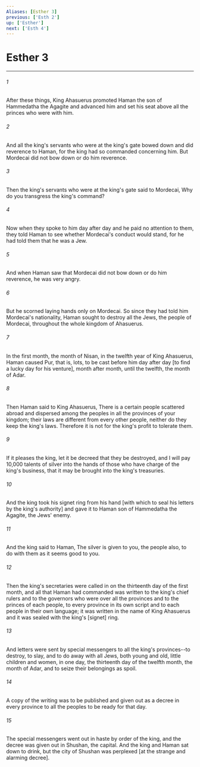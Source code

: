 ```yaml
---
Aliases: [Esther 3]
previous: ['Esth 2']
up: ['Esther']
next: ['Esth 4']
---
```

# Esther 3

***














###### 1 






After these things, King Ahasuerus promoted Haman the son of Hammedatha the Agagite and advanced him and set his seat above all the princes who were with him. 













###### 2 






And all the king's servants who were at the king's gate bowed down and did reverence to Haman, for the king had so commanded concerning him. But Mordecai did not bow down or do him reverence. 













###### 3 






Then the king's servants who were at the king's gate said to Mordecai, Why do you transgress the king's command? 













###### 4 






Now when they spoke to him day after day and he paid no attention to them, they told Haman to see whether Mordecai's conduct would stand, for he had told them that he was a Jew. 













###### 5 






And when Haman saw that Mordecai did not bow down or do him reverence, he was very angry. 













###### 6 






But he scorned laying hands only on Mordecai. So since they had told him Mordecai's nationality, Haman sought to destroy all the Jews, the people of Mordecai, throughout the whole kingdom of Ahasuerus. 













###### 7 






In the first month, the month of Nisan, in the twelfth year of King Ahasuerus, Haman caused Pur, that is, lots, to be cast before him day after day [to find a lucky day for his venture], month after month, until the twelfth, the month of Adar. 













###### 8 






Then Haman said to King Ahasuerus, There is a certain people scattered abroad and dispersed among the peoples in all the provinces of your kingdom; their laws are different from every other people, neither do they keep the king's laws. Therefore it is not for the king's profit to tolerate them. 













###### 9 






If it pleases the king, let it be decreed that they be destroyed, and I will pay 10,000 talents of silver into the hands of those who have charge of the king's business, that it may be brought into the king's treasuries. 













###### 10 






And the king took his signet ring from his hand [with which to seal his letters by the king's authority] and gave it to Haman son of Hammedatha the Agagite, the Jews' enemy. 













###### 11 






And the king said to Haman, The silver is given to you, the people also, to do with them as it seems good to you. 













###### 12 






Then the king's secretaries were called in on the thirteenth day of the first month, and all that Haman had commanded was written to the king's chief rulers and to the governors who were over all the provinces and to the princes of each people, to every province in its own script and to each people in their own language; it was written in the name of King Ahasuerus and it was sealed with the king's [signet] ring. 













###### 13 






And letters were sent by special messengers to all the king's provinces--to destroy, to slay, and to do away with all Jews, both young and old, little children and women, in one day, the thirteenth day of the twelfth month, the month of Adar, and to seize their belongings as spoil. 













###### 14 






A copy of the writing was to be published and given out as a decree in every province to all the peoples to be ready for that day. 













###### 15 






The special messengers went out in haste by order of the king, and the decree was given out in Shushan, the capital. And the king and Haman sat down to drink, but the city of Shushan was perplexed [at the strange and alarming decree].
